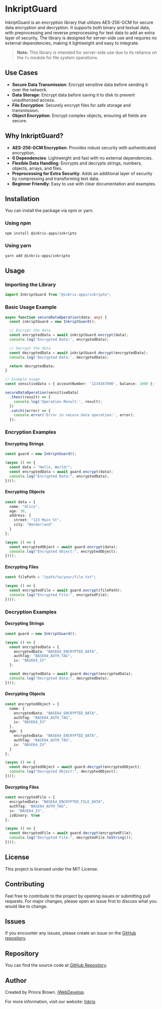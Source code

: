 # InkriptGuard

InkriptGuard is an encryption library that utilizes AES-256-GCM for secure data encryption and decryption. It supports both binary and textual data, with preprocessing and reverse preprocessing for text data to add an extra layer of security. The library is designed for server-side use and requires no external dependencies, making it lightweight and easy to integrate.

> **Note:** This library is intended for server-side use due to its reliance on the `fs` module for file system operations.

## Use Cases

- **Secure Data Transmission**: Encrypt sensitive data before sending it over the network.
- **Data Storage**: Encrypt data before saving it to disk to prevent unauthorized access.
- **File Encryption**: Securely encrypt files for safe storage and transmission.
- **Object Encryption**: Encrypt complex objects, ensuring all fields are secure.

## Why InkriptGuard?

- **AES-256-GCM Encryption**: Provides robust security with authenticated encryption.
- **0 Dependencies**: Lightweight and fast with no external dependencies.
- **Flexible Data Handling**: Encrypts and decrypts strings, numbers, objects, arrays, and files.
- **Preprocessing for Extra Security**: Adds an additional layer of security by compressing and transforming text data.
- **Beginner Friendly**: Easy to use with clear documentation and examples.

## Installation

You can install the package via npm or yarn.

### Using npm

```sh
npm install @inkris-apps/inkripto
```

### Using yarn

```sh
yarn add @inkris-apps/inkripto
```

## Usage

### Importing the Library

```typescript
import InkriptGuard from "@inkris-apps/inkripto";
```

### Basic Usage Example

```typescript
async function secureDataOperation(data: any) {
  const inkriptGuard = new InkriptGuard();

  // Encrypt the data
  const encryptedData = await inkriptGuard.encrypt(data);
  console.log('Encrypted Data:', encryptedData);

  // Decrypt the data
  const decryptedData = await inkriptGuard.decrypt(encryptedData);
  console.log('Decrypted Data:', decryptedData);

  return decryptedData;
}

// Example usage
const sensitiveData = { accountNumber: '1234567890', balance: 1000 };

secureDataOperation(sensitiveData)
  .then((result) => {
    console.log('Operation Result:', result);
  })
  .catch((error) => {
    console.error('Error in secure data operation:', error);
  });
```

### Encryption Examples

#### Encrypting Strings

```typescript
const guard = new InkriptGuard();

(async () => {
  const data = "Hello, World!";
  const encryptedData = await guard.encrypt(data);
  console.log("Encrypted Data:", encryptedData);
})();
```

#### Encrypting Objects

```typescript
const data = {
  name: "Alice",
  age: 30,
  address: {
    street: "123 Main St",
    city: "Wonderland"
  }
};

(async () => {
  const encryptedObject = await guard.encrypt(data);
  console.log("Encrypted Object:", encryptedObject);
})();
```

#### Encrypting Files

```typescript
const filePath = "/path/to/your/file.txt";

(async () => {
  const encryptedFile = await guard.encrypt(filePath);
  console.log("Encrypted File:", encryptedFile);
})();
```

### Decryption Examples

#### Decrypting Strings

```typescript
const guard = new InkriptGuard();

(async () => {
  const encryptedData = {
    encryptedData: "BASE64_ENCRYPTED_DATA",
    authTag: "BASE64_AUTH_TAG",
    iv: "BASE64_IV"
  };

  const decryptedData = await guard.decrypt(encryptedData);
  console.log("Decrypted Data:", decryptedData);
})();
```

#### Decrypting Objects

```typescript
const encryptedObject = {
  name: {
    encryptedData: "BASE64_ENCRYPTED_DATA",
    authTag: "BASE64_AUTH_TAG",
    iv: "BASE64_IV"
  },
  age: {
    encryptedData: "BASE64_ENCRYPTED_DATA",
    authTag: "BASE64_AUTH_TAG",
    iv: "BASE64_IV"
  }
};

(async () => {
  const decryptedObject = await guard.decrypt(encryptedObject);
  console.log("Decrypted Object:", decryptedObject);
})();
```

#### Decrypting Files

```typescript
const encryptedFile = {
  encryptedData: "BASE64_ENCRYPTED_FILE_DATA",
  authTag: "BASE64_AUTH_TAG",
  iv: "BASE64_IV",
  isBinary: true
};

(async () => {
  const decryptedFile = await guard.decrypt(encryptedFile);
  console.log("Decrypted File:", decryptedFile.toString());
})();
```

## License

This project is licensed under the MIT License.

## Contributing

Feel free to contribute to the project by opening issues or submitting pull requests. For major changes, please open an issue first to discuss what you would like to change.

## Issues

If you encounter any issues, please create an issue on the [GitHub repository](https://github.com/inkris-apps/inkriptGuard/issues).

## Repository

You can find the source code at [GitHub Repository](https://github.com/inkris-apps/inkriptGuard).

## Author

Created by Prince Brown. [iWebDevelop](https://iwebdevelop.ca.ca).

For more information, visit our website: [Inkris](https://inkris.ca).